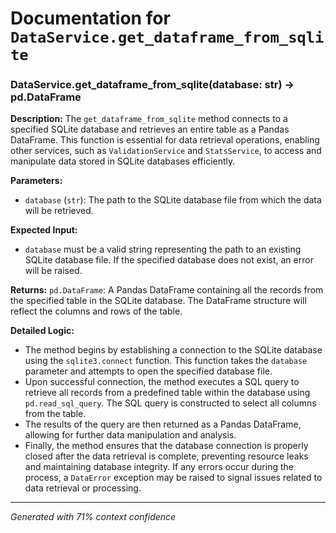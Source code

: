 # Documentation for `DataService.get_dataframe_from_sqlite`

### DataService.get_dataframe_from_sqlite(database: str) -> pd.DataFrame

**Description:**
The `get_dataframe_from_sqlite` method connects to a specified SQLite database and retrieves an entire table as a Pandas DataFrame. This function is essential for data retrieval operations, enabling other services, such as `ValidationService` and `StatsService`, to access and manipulate data stored in SQLite databases efficiently.

**Parameters:**
- `database` (`str`): The path to the SQLite database file from which the data will be retrieved.

**Expected Input:**
- `database` must be a valid string representing the path to an existing SQLite database file. If the specified database does not exist, an error will be raised.

**Returns:**
`pd.DataFrame`: A Pandas DataFrame containing all the records from the specified table in the SQLite database. The DataFrame structure will reflect the columns and rows of the table.

**Detailed Logic:**
- The method begins by establishing a connection to the SQLite database using the `sqlite3.connect` function. This function takes the `database` parameter and attempts to open the specified database file.
- Upon successful connection, the method executes a SQL query to retrieve all records from a predefined table within the database using `pd.read_sql_query`. The SQL query is constructed to select all columns from the table.
- The results of the query are then returned as a Pandas DataFrame, allowing for further data manipulation and analysis.
- Finally, the method ensures that the database connection is properly closed after the data retrieval is complete, preventing resource leaks and maintaining database integrity. If any errors occur during the process, a `DataError` exception may be raised to signal issues related to data retrieval or processing.

---
*Generated with 71% context confidence*
